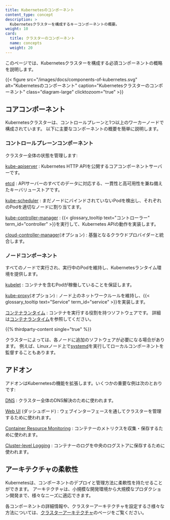 ```yaml
---
title: Kubernetesのコンポーネント
content_type: concept
description: >
  Kubernetesクラスターを構成するキーコンポーネントの概要。
weight: 10
card:
  title: クラスターのコンポーネント
  name: concepts
  weight: 20
---
```


<!-- overview -->

このページでは、Kubernetesクラスターを構成する必須コンポーネントの概略を説明します。

{{< figure src="/images/docs/components-of-kubernetes.svg" alt="Kubernetesのコンポーネント" caption="Kubernetesクラスターのコンポーネント" class="diagram-large" clicktozoom="true" >}}

<!-- body -->

## コアコンポーネント

Kubernetesクラスターは、コントロールプレーンと1つ以上のワーカーノードで構成されています。
以下に主要なコンポーネントの概要を簡単に説明します。

### コントロールプレーンコンポーネント

クラスター全体の状態を管理します:

[kube-apiserver](/docs/concepts/architecture/#kube-apiserver)
: Kubernetes HTTP APIを公開するコアコンポーネントサーバーです。

[etcd](/docs/concepts/architecture/#etcd)
: APIサーバーのすべてのデータに対応する、一貫性と高可用性を兼ね備えたキーバリューストアです。

[kube-scheduler](/docs/concepts/architecture/#kube-scheduler)
: まだノードにバインドされていないPodを検出し、それぞれのPodを適切なノードに割り当てます。

[kube-controller-manager](/docs/concepts/architecture/#kube-controller-manager)
: {{< glossary_tooltip text="コントローラー" term_id="controller" >}}を実行して、Kubernetes APIの動作を実装します。

[cloud-controller-manager](/docs/concepts/architecture/#cloud-controller-manager)(オプション)
: 基盤となるクラウドプロバイダーと統合します。

### ノードコンポーネント

すべてのノードで実行され、実行中のPodを維持し、Kubernetesランタイム環境を提供します。

[kubelet](/docs/concepts/architecture/#kubelet)
: コンテナを含むPodが稼働していることを保証します。

[kube-proxy](/docs/concepts/architecture/#kube-proxy)(オプション)
: ノード上のネットワークルールを維持し、{{< glossary_tooltip text="Service" term_id="service" >}}を実装します。

[コンテナランタイム](/docs/concepts/architecture/#container-runtime)
: コンテナを実行する役割を持つソフトウェアです。
  詳細は[コンテナランタイム](/docs/setup/production-environment/container-runtimes/)を参照してください。

{{% thirdparty-content single="true" %}}

クラスターによっては、各ノードに追加のソフトウェアが必要になる場合があります。
例えば、Linuxノード上で[systemd](https://systemd.io/)を実行してローカルコンポーネントを監督することもあります。

## アドオン

アドオンはKubernetesの機能を拡張します。いくつかの重要な例は次のとおりです:

[DNS](/docs/concepts/architecture/#dns)
: クラスター全体のDNS解決のために使われます。

[Web UI](/docs/concepts/architecture/#web-ui-dashboard) (ダッシュボード)
: ウェブインターフェースを通してクラスターを管理するために使われます。

[Container Resource Monitoring](/docs/concepts/architecture/#container-resource-monitoring)
: コンテナーのメトリクスを収集・保存するために使われます。

[Cluster-level Logging](/docs/concepts/architecture/#cluster-level-logging)
: コンテナーのログを中央のログストアに保存するために使われます。

## アーキテクチャの柔軟性

Kubernetesは、コンポーネントのデプロイと管理方法に柔軟性を持たせることができます。
アーキテクチャは、小規模な開発環境から大規模なプロダクション開発まで、様々なニーズに適応できます。

各コンポーネントの詳細情報や、クラスターアーキテクチャを設定するさ様々な方法については、[クラスターアーキテクチャ](/docs/concepts/architecture/)のページをご覧ください。